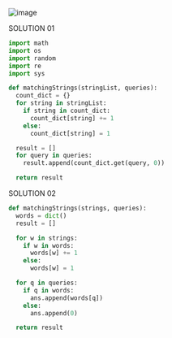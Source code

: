![image](https://github.com/aliamrod/Coding-Challenges/assets/62684338/9ac070c9-6169-4212-a59f-df7f3a726f0d)




SOLUTION 01
```python
import math
import os
import random
import re
import sys

def matchingStrings(stringList, queries):
  count_dict = {}
  for string in stringList:
    if string in count_dict:
      count_dict[string] += 1
    else:
      count_dict[string] = 1

  result = []
  for query in queries:
    result.append(count_dict.get(query, 0))

  return result

```



SOLUTION 02 
```python
def matchingStrings(strings, queries):
  words = dict()
  result = []

  for w in strings:
    if w in words:
      words[w] += 1
    else:
      words[w] = 1

  for q in queries:
    if q in words:
      ans.append(words[q])
    else:
      ans.append(0)

  return result


```
